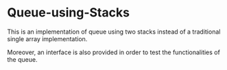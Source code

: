 # Queue-using-Stacks

This is an implementation of queue using two stacks instead of a traditional single array implementation.

Moreover, an interface is also provided in order to test the functionalities of the queue.
